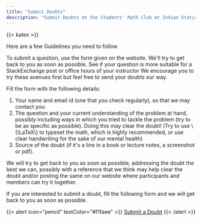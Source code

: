 ```yaml
---
title: "Submit Doubts"
description: "Submit Doubts at the Students' Math Club at Indian Statistical Institute, Bangalore."
---
```


{{< katex >}}

Here are a few Guidelines you need to follow

To submit a question, use the form given on the website. We'll try to get back to you as soon as possible. See if your question is more suitable for a StackExchange post or office hours of your instructor We encourage you to try these avenues first but feel free to send your doubts our way.

Fill the form with the following details:

1. Your name and email id (one that you check regularly), so that we may contact you.
1. The question and your current understanding of the problem at hand, possibly including ways in which you tried to tackle the problem (try to be as specific as possible). Doing this may clear the doubt! (Try to use \\(\LaTeX\\) to typeset the math, which is highly recommended, or use clear handwriting for the sake of our mental health)
1. Source of the doubt (if it's a line in a book or lecture notes, a screenshot or pdf).

We will try to get back to you as soon as possible, addressing the doubt the best we can, possibly with a reference that we think may help clear the doubt and/or posting the same on our website where participants and members can try it together.

If you are interested to submit a doubt, fill the following form and we will get back to you as soon as possible.

{{< alert icon="pencil" textColor="#f1faee" >}}
[Submit a Doubt](https://forms.gle/UqE6ebUA7P6jBa2F8)
{{< /alert >}}
